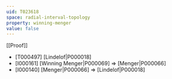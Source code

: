 ```yaml
---
uid: T023618
space: radial-interval-topology
property: winning-menger
value: false
---
```

[[Proof]]

* [T000497] [Lindelof|P000018]
* [I000161] [Winning Menger|P000069] => [Menger|P000066]
* [I000140] [Menger|P000066] => [Lindelof|P000018]

